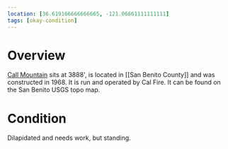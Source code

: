 ```yaml
---
location: [36.619166666666665, -121.06861111111111]
tags: [okay-condition]
---
```


# Overview

[Call Mountain](http://www.peakbagging.com/CALookoutPhotos/CallMtn.html) sits at 3888', is located in [[San Benito County]] and was constructed in 1968. It is run and operated by Cal Fire. It can be found on the San Benito USGS topo map.

# Condition

Dilapidated and needs work, but standing.
